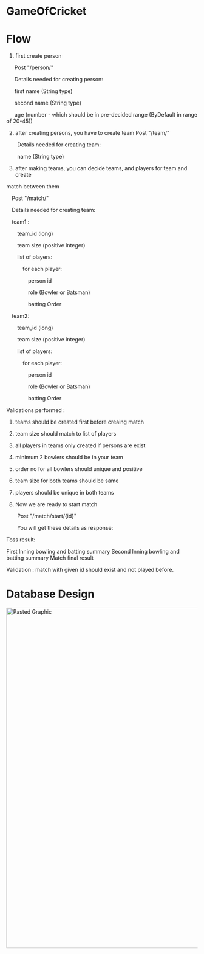 # GameOfCricket 

# Flow

1. first create person

`   `Post "/person/"

`   `Details needed for creating person:

`   `first name (String type)

`   `second name (String type)

`   `age (number - which should be in pre-decided range (ByDefault in range of 20-45))

2. after creating persons, you have to create team     Post "/team/"

`    `Details needed for creating team:

`    `name (String type)

3. after making teams, you can decide teams, and players for team and create

match                                                                                                                                between them

`  `Post "/match/"

`  `Details needed for creating team:

`  `team1 :

`    `team\_id (long)

`    `team size (positive integer)

`    `list of players:

`      `for each player:

`        `person id

`        `role (Bowler or Batsman)

`        `batting Order

`  `team2:

`    `team\_id (long)

`    `team size (positive integer)

`    `list of players:

`      `for each player:

`        `person id

`        `role (Bowler or Batsman)

`        `batting Order

Validations performed :
   1. teams should be created first before creaing match
   1. team size should match to list of players
   1. all players in teams only created if persons are exist
   1. minimum 2 bowlers should be in your team
   1. order no for all bowlers should unique and positive
   1. team size for both teams should be same
   1. players should be unique in both teams


4. Now we are ready to start match 

`    `Post "/match/start/{id}"

`    `You will get these details as response:

Toss result:

First Inning bowling and batting summary Second Inning bowling and batting summary Match final result

Validation : match with given id should exist and not played before.


# Database Design

<img width="896" alt="Pasted Graphic" src="https://user-images.githubusercontent.com/123222064/224466836-3cdee354-484b-4839-87c1-8f302a25ae3a.png">


